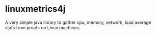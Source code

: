 linuxmetrics4j
==============

A very simple java library to gather cpu, memory, network, load average stats from procfs on Linux machines.
